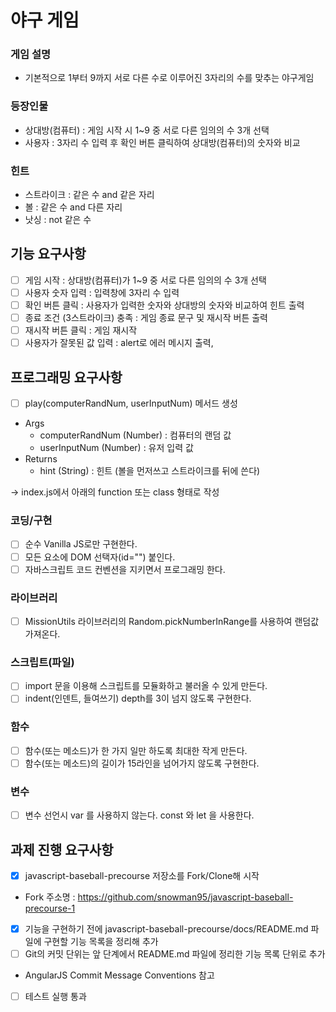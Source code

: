 # 야구 게임

### 게임 설명

- 기본적으로 1부터 9까지 서로 다른 수로 이루어진 3자리의 수를 맞추는 야구게임

### 등장인물

- 상대방(컴퓨터) : 게임 시작 시 1~9 중 서로 다른 임의의 수 3개 선택
- 사용자 : 3자리 수 입력 후 확인 버튼 클릭하여 상대방(컴퓨터)의 숫자와 비교

### 힌트

- 스트라이크 : 같은 수 and 같은 자리
- 볼 : 같은 수 and 다른 자리
- 낫싱 : not 같은 수

## 기능 요구사항

- [ ] 게임 시작 : 상대방(컴퓨터)가 1~9 중 서로 다른 임의의 수 3개 선택
- [ ] 사용자 숫자 입력 : 입력창에 3자리 수 입력
- [ ] 확인 버튼 클릭 : 사용자가 입력한 숫자와 상대방의 숫자와 비교하여 힌트 출력
- [ ] 종료 조건 (3스트라이크) 충족 : 게임 종료 문구 및 재시작 버튼 출력
- [ ] 재시작 버튼 클릭 : 게임 재시작
- [ ] 사용자가 잘못된 값 입력 : alert로 에러 메시지 출력,

## 프로그래밍 요구사항

- [ ] play(computerRandNum, userInputNum) 메서드 생성
- Args
  - computerRandNum (Number) : 컴퓨터의 랜덤 값
  - userInputNum (Number) : 유저 입력 값
- Returns
  - hint (String) : 힌트 (볼을 먼저쓰고 스트라이크를 뒤에 쓴다)

→ index.js에서 아래의 function 또는 class 형태로 작성

### 코딩/구현

- [ ] 순수 Vanilla JS로만 구현한다.
- [ ] 모든 요소에 DOM 선택자(id="") 붙인다.
- [ ] 자바스크립트 코드 컨벤션을 지키면서 프로그래밍 한다.

### 라이브러리

- [ ] MissionUtils 라이브러리의 Random.pickNumberInRange를 사용하여 랜덤값 가져온다.

### 스크립트(파일)

- [ ] import 문을 이용해 스크립트를 모듈화하고 불러올 수 있게 만든다.
- [ ] indent(인덴트, 들여쓰기) depth를 3이 넘지 않도록 구현한다.

### 함수

- [ ] 함수(또는 메소드)가 한 가지 일만 하도록 최대한 작게 만든다.
- [ ] 함수(또는 메소드)의 길이가 15라인을 넘어가지 않도록 구현한다.

### 변수

- [ ] 변수 선언시 var 를 사용하지 않는다. const 와 let 을 사용한다.

## 과제 진행 요구사항

- [x] javascript-baseball-precourse 저장소를 Fork/Clone해 시작
- Fork 주소명 : https://github.com/snowman95/javascript-baseball-precourse-1
- [x] 기능을 구현하기 전에 javascript-baseball-precourse/docs/README.md 파일에 구현할 기능 목록을 정리해 추가
- [ ] Git의 커밋 단위는 앞 단계에서 README.md 파일에 정리한 기능 목록 단위로 추가
- AngularJS Commit Message Conventions 참고
- [ ] 테스트 실행 통과
